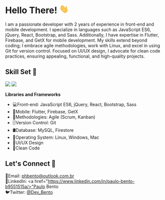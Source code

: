 


<h1>Hello There! <img  src="https://raw.githubusercontent.com/ABSphreak/ABSphreak/master/gifs/Hi.gif" width="30px"></h1>

I am a passionate developer with 2 years of experience in front-end and mobile development. I specialize in languages such as JavaScript ES6, jQuery, React, Bootstrap, and Sass. Additionally, I have expertise in Flutter, Firebase, and GetX for mobile development. My skills extend beyond coding; I embrace agile methodologies, work with Linux, and excel in using Git for version control. Focused on UI/UX design, I advocate for clean code practices, ensuring appealing, functional, and high-quality projects.

## Skill Set :muscle:

<img src="https://github-readme-stats.vercel.app/api?username=paulohenriquebento&show_icons=true&theme=tokyonight"> <img src= "https://github-readme-stats.vercel.app/api/top-langs/?username=paulohenriquebento&layout=compact&theme=tokyonight">

**Libraries and Frameworks**

-   💻Front-end: JavaScript ES6, jQuery, React, Bootstrap, Sass
-   📱Mobile: Flutter, Firebase, GetX
-   🚀Methodologies: Agile (Scrum, Kanban)
-   🗄️Version Control: Git
-   🛢️Database: MySQL, Firestore
-   🐧Operating System: Linux, Windows, Mac
-   🎨UI/UX Design
-   🧹Clean Code

## Let's Connect :handshake:

📧Email: [phbento@outlook.com.br](mailto:your@email.com) <br>
💼LinkedIn: <a href="https://www.linkedin.com/in/paulo-bento-b9551515a/>"Paulo Bento </a> <br>
:bird:Twitter: <a href="https://twitter.com/Dev_Bento">@Dev_Bento</a>
